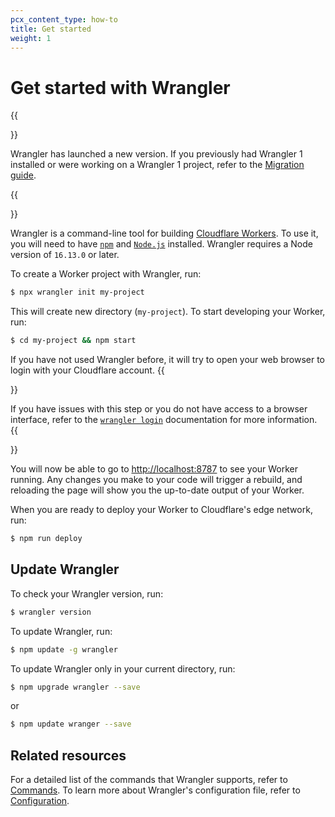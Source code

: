 ```yaml
---
pcx_content_type: how-to
title: Get started
weight: 1
---
```


# Get started with Wrangler

{{<Aside type="note">}}

Wrangler has launched a new version. If you previously had Wrangler 1 installed or were working on a Wrangler 1 project, refer to the [Migration guide](/workers/wrangler/migration/migrating-from-wrangler-1/).

{{</Aside>}}

Wrangler is a command-line tool for building [Cloudflare Workers](https://workers.cloudflare.com/). To use it, you will need to have [`npm`](https://www.npmjs.com/get-npm) and [`Node.js`](https://nodejs.org/en/) installed. Wrangler requires a Node version of `16.13.0` or later.

To create a Worker project with Wrangler, run:

```sh
$ npx wrangler init my-project
```

This will create new directory (`my-project`). To start developing your Worker, run:

```sh
$ cd my-project && npm start
```

If you have not used Wrangler before, it will try to open your web browser to login with your Cloudflare account.
{{<Aside type="note">}}

If you have issues with this step or you do not have access to a browser interface, refer to the [`wrangler login`](/workers/wrangler/commands/#login) documentation for more information.
{{</Aside>}}


You will now be able to go to [http://localhost:8787](http://localhost:8787) to see your Worker running. Any changes you make to your code will trigger a rebuild, and reloading the page will show you the up-to-date output of your Worker.

When you are ready to deploy your Worker to Cloudflare's edge network, run:

```sh
$ npm run deploy
```

## Update Wrangler

To check your Wrangler version, run:

```sh
$ wrangler version
```

To update Wrangler, run:

```sh
$ npm update -g wrangler
```

To update Wrangler only in your current directory, run:

```sh
$ npm upgrade wrangler --save
```

or

```sh
$ npm update wranger --save
```

## Related resources

For a detailed list of the commands that Wrangler supports, refer to [Commands](/workers/wrangler/commands/). To learn more about Wrangler's configuration file, refer to [Configuration](/workers/wrangler/configuration/).
